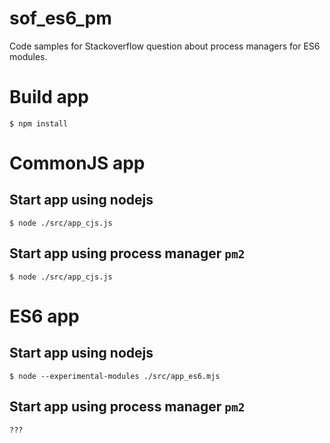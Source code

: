 # sof_es6_pm

Code samples for Stackoverflow question about process managers for ES6 modules.

# Build app
```
$ npm install
```



# CommonJS app

## Start app using nodejs
```
$ node ./src/app_cjs.js
```

## Start app using process manager `pm2`
```
$ node ./src/app_cjs.js
```



# ES6 app

## Start app using nodejs
```
$ node --experimental-modules ./src/app_es6.mjs
```

## Start app using process manager `pm2`
```
???
```
